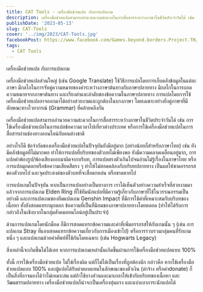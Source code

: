 ```yaml
---
title: CAT Tools - เครื่องมือช่วยแปล กับการแปลเกม 
description: เครื่องมือช่วยแปลสามารถอำนวยความสะดวกในการสื่อสารระหว่างภาษาในชีวิตประจำวันได้ เช่น การใช้เครื่องมือช่วยแปลในการแปลข้อความเวลาไปเที่ยวต่างประเทศ หรือการใช้เครื่องมือช่วยแปลในการสื่อสารผ่านช่องทางออนไลน์กับคนต่างชาติ
publishDate: '2023-05-13'
slug: CAT-Tools
cover: '../img/2023/CAT-Tools.jpg'
facebookPost: https://www.facebook.com/Games.beyond.borders.Project.TH/posts/pfbid0x2wVNSEuRQJ7m8KodpfuuACs2HmwJZWYfTFUbCc92NDKU9HZ7wbDCpcafrFoBWPGl
tags:
  - CAT Tools
---
```


เครื่องมือช่วยแปล กับการแปลเกม 

เครื่องมือช่วยแปลส่วนใหญ่ (เช่น Google Translate) ใช้วิธีการแปลโดยการเก็บคลังข้อมูลในแต่ละภาษา มีกลไกในการจับคู่ความหมายของคำระหว่างภาษาต้นทางกับภาษาปลายทาง มีกลไกในการถอดความหมายจากภาษาต้นทาง และเรียงคำและลำดับของข้อความในภาษาปลายทาง การแปลโดยการใช้เครื่องมือช่วยแปลอาจออกมาได้อย่างสวยงามและถูกต้องในบางภาษา โดยเฉพาะอย่างยิ่งคู่ภาษาที่มีลักษณะทางไวยากรณ์ (Grammar) ที่คล้ายคลึงกัน 

เครื่องมือช่วยแปลสามารถอำนวยความสะดวกในการสื่อสารระหว่างภาษาในชีวิตประจำวันได้ เช่น การใช้เครื่องมือช่วยแปลในการแปลข้อความเวลาไปเที่ยวต่างประเทศ หรือการใช้เครื่องมือช่วยแปลในการสื่อสารผ่านช่องทางออนไลน์กับคนต่างชาติ

อย่างไรก็ดี ข้อจำกัดของเครื่องมือช่วยแปลในปัจจุบันยังมีอยู่มาก (อย่างน้อยก็สำหรับภาษาไทย) เช่น ยังมีคลังข้อมูลที่ไม่มากพอ ทำให้การแปลที่บริบทของตัวบทไม่เพียงพอ ยังมีความคลาดเคลื่อนอยู่มาก, การแปลคำพ้องรูป/พ้องเสียงออกมาผิดจากบริบท, การแปลตรงตัวเกินไปจนอ่านไม่รู้เรื่องในภาษาไทย หรือ การแปลมุกตลกหรือข้อความเสียดสีตรง ๆ ทำให้ไม่สอดคล้องกับบริบทปลายทาง เป็นผลให้ขาดอรรถรสของตัวบทไป และจุดประสงค์ของตัวบทที่จะสื่อตกหล่น หรือขาดหายไป 

การแปลเกมในปัจจุบัน หากเป็นการแปลอย่างเป็นทางการ เราได้เห็นตัวอย่างความสำเร็จที่สวยงามมาแล้วจากการแปลเกม Elden Ring ที่ใช้ทีมนักแปลที่มีความรู้เกี่ยวกับภาษาที่ใช้ในวรรณกรรมเป็นอย่างดี และการแปลเกมของทีมแปลเกม Genshin Impact ที่มีการใช้คำที่เหมาะสมกับบริบทของเนื้อหา ทั้งยังสอดแทรกมุกตลก ข้อความที่เป็นที่นิยมของภาษาปลายทางโดยตลอด (ทำให้ได้รับการกล่าวถึงในเชิงบวกในกลุ่มสังคมออนไลน์อยู่เป็นประจำ) 

ด้านการแปลเกมโดยนักม็อด ก็มีการสอดแทรกข้อความและคำที่เพิ่มอรรถรสให้กับเกมนั้น ๆ (เช่น การแปลเกม Stray ที่แอบสอดแทรกข้อความเกี่ยวกับการเมืองเข้าไป) หรือการรวบรวมกลุ่มคนที่รักเกมหนึ่ง ๆ และแปลเกมด้วยคำศัพท์ที่ใช้กันโดยเฉพาะ (เช่น Hogwarts Legacy) 

สิ่งเหล่านี้จะเกิดขึ้นไม่ได้เลย หากการแปลเกมเหล่านั้นเกิดขึ้นผ่านการใช้เครื่องมือช่วยแปลแบบ 100% 

ทั้งนี้ การใช้เครื่องมือช่วยแปล ไม่ใช่เรื่องผิด แต่ก็ไม่ได้เป็นเรื่องที่ถูกต้องนัก กล่าวคือ หากใช้เครื่องมือช่วยแปลแบบ 100% และผู้แปลได้รับค่าตอบแทนในลักษณะของตัวเงิน (ค่าจ้าง หรือค่าdonate) ก็เป็นสิ่งที่อาจมองได้ว่าไม่เหมาะสม แต่ถ้าใช้บางส่วนและมาเกลาให้เข้ากับบริบทของเนื้อหา และวัฒนธรรมปลายทาง เครื่องมือช่วยแปลก็น่าจะเป็นเครื่องทุ่นแรง และแบ่งเบาภาระนักแปลได้
